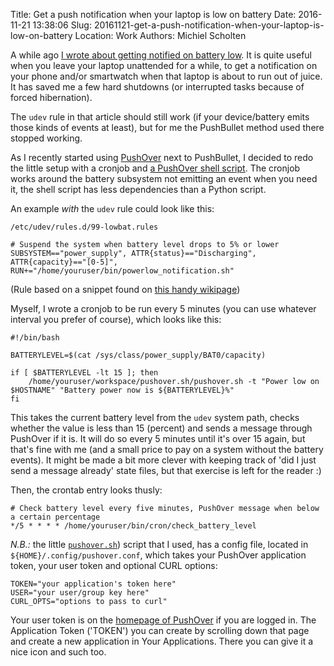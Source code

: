 Title: Get a push notification when your laptop is low on battery
Date: 2016-11-21 13:38:06
Slug: 20161121-get-a-push-notification-when-your-laptop-is-low-on-battery
Location: Work
Authors: Michiel Scholten

A while ago [I wrote about getting notified on battery low](https://dammit.nl/p/948). It is quite useful when you leave your laptop unattended for a while, to get a notification on your phone and/or smartwatch when that laptop is about to run out of juice. It has saved me a few hard shutdowns (or interrupted tasks because of forced hibernation).

The `udev` rule in that article should still work (if your device/battery emits those kinds of events at least), but for me the PushBullet method used there stopped working.

As I recently started using [PushOver](https://pushover.net/) next to PushBullet, I decided to redo the little setup with a cronjob and [a PushOver shell script](https://github.com/jnwatts/pushover.sh). The cronjob works around the battery subsystem not emitting an event when you need it, the shell script has less dependencies than a Python script.

An example *with* the `udev` rule could look like this:

    /etc/udev/rules.d/99-lowbat.rules

    # Suspend the system when battery level drops to 5% or lower
    SUBSYSTEM=="power_supply", ATTR{status}=="Discharging", ATTR{capacity}=="[0-5]", RUN+="/home/youruser/bin/powerlow_notification.sh"

(Rule based on a snippet found on [this handy wikipage](https://wiki.archlinux.org/index.php/Laptop#hibernate_on_low_battery_level))

Myself, I wrote a cronjob to be run every 5 minutes (you can use whatever interval you prefer of course), which looks like this:

    #!/bin/bash

    BATTERYLEVEL=$(cat /sys/class/power_supply/BAT0/capacity)

    if [ $BATTERYLEVEL -lt 15 ]; then
        /home/youruser/workspace/pushover.sh/pushover.sh -t "Power low on $HOSTNAME" "Battery power now is ${BATTERYLEVEL}%"
    fi

This takes the current battery level from the `udev` system path, checks whether the value is less than 15 (percent) and sends a message through PushOver if it is. It will do so every 5 minutes until it's over 15 again, but that's fine with me (and a small price to pay on a system without the battery events). It might be made a bit more clever with keeping track of 'did I just send a message already' state files, but that exercise is left for the reader :)

Then, the crontab entry looks thusly:

    # Check battery level every five minutes, PushOver message when below a certain percentage
    */5 * * * * /home/youruser/bin/cron/check_battery_level

*N.B.:* the little [`pushover.sh`](https://github.com/jnwatts/pushover.sh)) script that I used, has a config file, located in `${HOME}/.config/pushover.conf`, which takes your PushOver application token, your user token and optional CURL options:

    TOKEN="your application's token here"
    USER="your user/group key here"
    CURL_OPTS="options to pass to curl"

Your user token is on the [homepage of PushOver](https://pushover.net/) if you are logged in. The Application Token ('TOKEN') you can create by scrolling down that page and create a new application in Your Applications. There you can give it a nice icon and such too.
